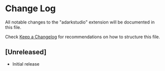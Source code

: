 # Change Log

All notable changes to the "adarkstudio" extension will be documented in this file.

Check [Keep a Changelog](http://keepachangelog.com/) for recommendations on how to structure this file.

## [Unreleased]

- Initial release
